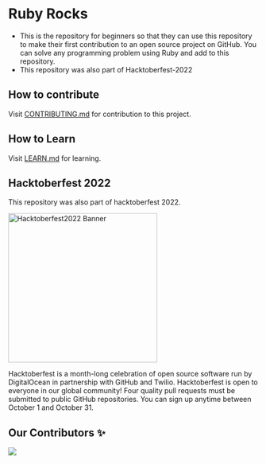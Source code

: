 # Ruby Rocks
- This is the repository for beginners so that they can use this repository to make their first contribution to an open source project on GitHub. You can  solve any programming problem using Ruby and add to this repository.
- This repository was also part of Hacktoberfest-2022

## How to contribute
Visit [CONTRIBUTING.md](https://github.com/ShehrozIrfan/ruby-rocks/blob/first-ruby-code/contributing.md) for contribution to this project.

## How to Learn
Visit [LEARN.md](https://github.com/ShehrozIrfan/ruby-rocks/blob/first-ruby-code/LEARN.md) for learning.

## Hacktoberfest 2022
This repository was also part of hacktoberfest 2022.

<img width="300" alt="Hacktoberfest2022 Banner" src="https://user-images.githubusercontent.com/54318487/193989847-0891d8c8-88e3-4395-acbb-8e0df99e84ef.png">

Hacktoberfest is a month-long celebration of open source software run by DigitalOcean in partnership with GitHub and Twilio. Hacktoberfest is open to everyone in our global community! Four quality pull requests must be submitted to public GitHub repositories. You can sign up anytime between October 1 and October 31.

## Our Contributors ✨
<a href="https://github.com/ShehrozIrfan/ruby-rocks/graphs/contributors">
  <img src="https://contrib.rocks/image?repo=ShehrozIrfan/ruby-rocks"/>
</a>
